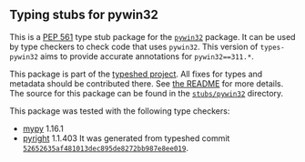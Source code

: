 ## Typing stubs for pywin32

This is a [PEP 561](https://peps.python.org/pep-0561/) type stub package for
the [`pywin32`](https://github.com/mhammond/pywin32) package. It can be used by type checkers
to check code that uses `pywin32`. This version of
`types-pywin32` aims to provide accurate annotations for
`pywin32==311.*`.

This package is part of the [typeshed project](https://github.com/python/typeshed).
All fixes for types and metadata should be contributed there.
See [the README](https://github.com/python/typeshed/blob/main/README.md)
for more details. The source for this package can be found in the
[`stubs/pywin32`](https://github.com/python/typeshed/tree/main/stubs/pywin32)
directory.

This package was tested with the following type checkers:
* [mypy](https://github.com/python/mypy/) 1.16.1
* [pyright](https://github.com/microsoft/pyright) 1.1.403
It was generated from typeshed commit
[`52652635af481013dec895de8272bb987e8ee019`](https://github.com/python/typeshed/commit/52652635af481013dec895de8272bb987e8ee019).
